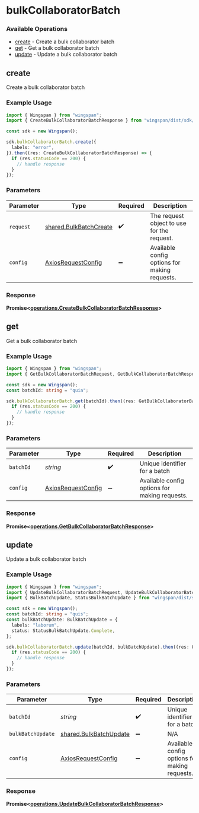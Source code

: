# bulkCollaboratorBatch

### Available Operations

* [create](#create) - Create a bulk collaborator batch
* [get](#get) - Get a bulk collaborator batch
* [update](#update) - Update a bulk collaborator batch

## create

Create a bulk collaborator batch

### Example Usage

```typescript
import { Wingspan } from "wingspan";
import { CreateBulkCollaboratorBatchResponse } from "wingspan/dist/sdk/models/operations";

const sdk = new Wingspan();

sdk.bulkCollaboratorBatch.create({
  labels: "error",
}).then((res: CreateBulkCollaboratorBatchResponse) => {
  if (res.statusCode == 200) {
    // handle response
  }
});
```

### Parameters

| Parameter                                                        | Type                                                             | Required                                                         | Description                                                      |
| ---------------------------------------------------------------- | ---------------------------------------------------------------- | ---------------------------------------------------------------- | ---------------------------------------------------------------- |
| `request`                                                        | [shared.BulkBatchCreate](../../models/shared/bulkbatchcreate.md) | :heavy_check_mark:                                               | The request object to use for the request.                       |
| `config`                                                         | [AxiosRequestConfig](https://axios-http.com/docs/req_config)     | :heavy_minus_sign:                                               | Available config options for making requests.                    |


### Response

**Promise<[operations.CreateBulkCollaboratorBatchResponse](../../models/operations/createbulkcollaboratorbatchresponse.md)>**


## get

Get a bulk collaborator batch

### Example Usage

```typescript
import { Wingspan } from "wingspan";
import { GetBulkCollaboratorBatchRequest, GetBulkCollaboratorBatchResponse } from "wingspan/dist/sdk/models/operations";

const sdk = new Wingspan();
const batchId: string = "quia";

sdk.bulkCollaboratorBatch.get(batchId).then((res: GetBulkCollaboratorBatchResponse) => {
  if (res.statusCode == 200) {
    // handle response
  }
});
```

### Parameters

| Parameter                                                    | Type                                                         | Required                                                     | Description                                                  |
| ------------------------------------------------------------ | ------------------------------------------------------------ | ------------------------------------------------------------ | ------------------------------------------------------------ |
| `batchId`                                                    | *string*                                                     | :heavy_check_mark:                                           | Unique identifier for a batch                                |
| `config`                                                     | [AxiosRequestConfig](https://axios-http.com/docs/req_config) | :heavy_minus_sign:                                           | Available config options for making requests.                |


### Response

**Promise<[operations.GetBulkCollaboratorBatchResponse](../../models/operations/getbulkcollaboratorbatchresponse.md)>**


## update

Update a bulk collaborator batch

### Example Usage

```typescript
import { Wingspan } from "wingspan";
import { UpdateBulkCollaboratorBatchRequest, UpdateBulkCollaboratorBatchResponse } from "wingspan/dist/sdk/models/operations";
import { BulkBatchUpdate, StatusBulkBatchUpdate } from "wingspan/dist/sdk/models/shared";

const sdk = new Wingspan();
const batchId: string = "quis";
const bulkBatchUpdate: BulkBatchUpdate = {
  labels: "laborum",
  status: StatusBulkBatchUpdate.Complete,
};

sdk.bulkCollaboratorBatch.update(batchId, bulkBatchUpdate).then((res: UpdateBulkCollaboratorBatchResponse) => {
  if (res.statusCode == 200) {
    // handle response
  }
});
```

### Parameters

| Parameter                                                        | Type                                                             | Required                                                         | Description                                                      |
| ---------------------------------------------------------------- | ---------------------------------------------------------------- | ---------------------------------------------------------------- | ---------------------------------------------------------------- |
| `batchId`                                                        | *string*                                                         | :heavy_check_mark:                                               | Unique identifier for a batch                                    |
| `bulkBatchUpdate`                                                | [shared.BulkBatchUpdate](../../models/shared/bulkbatchupdate.md) | :heavy_minus_sign:                                               | N/A                                                              |
| `config`                                                         | [AxiosRequestConfig](https://axios-http.com/docs/req_config)     | :heavy_minus_sign:                                               | Available config options for making requests.                    |


### Response

**Promise<[operations.UpdateBulkCollaboratorBatchResponse](../../models/operations/updatebulkcollaboratorbatchresponse.md)>**

